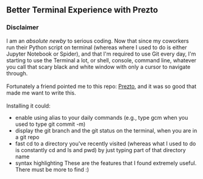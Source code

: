 ## Better Terminal Experience with Prezto

### Disclaimer
I am an *absolute newby* to serious coding. Now that since my coworkers run their Python script on terminal (whereas where I used to do is either Jupyter Notebook or Spider), and that I'm required to use Git every day, I'm starting to use the Terminal a lot, or shell, console, command line, whatever you call that scary black and white window with only a cursor to navigate through. <br><br>
Fortunately a friend pointed me to this repo: [Prezto](https://github.com/sorin-ionescu/prezto), and it was so good that made me want to write this. <br><br>
Installing it could:
* enable using alias to your daily commands (e.g., type gcm when you used to type git commit -m)
* display the git branch and the git status on the terminal, when you are in a git repo
* fast cd to a directory you've recently visited (whereas what I used to do is constantly cd and ls and pwd) by just typing part of that directory name
* syntax highlighting
These are the features that I found extremely useful. There must be more to find :) 
